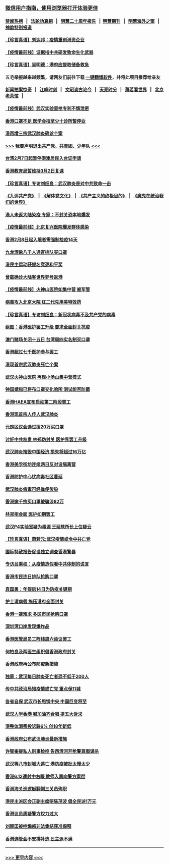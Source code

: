 ### [微信用户指南，使用浏览器打开体验更佳](https://github.com/gfw-breaker/banned-news1/blob/master/indexes/wechat-guide.md?t=0)
#### [禁闻热榜](热点新闻.md?t=0)  &nbsp;&nbsp;|&nbsp;&nbsp; [法轮功真相](https://github.com/gfw-breaker/truth/blob/master/README.md?t=0) &nbsp;&nbsp;|&nbsp;&nbsp; [明慧二十周年报告](https://github.com/gfw-breaker/mh-reports/blob/master/README.md?t=0) &nbsp;&nbsp;|&nbsp;&nbsp;[明慧期刊](https://github.com/gfw-breaker/mh-qikan) &nbsp;&nbsp;|&nbsp;&nbsp; [明慧海外之窗](https://github.com/gfw-breaker/mh-news/blob/master/README.md?t=0) &nbsp;&nbsp;|&nbsp;&nbsp; [神韵特别报道](https://github.com/gfw-breaker/mh-news/blob/master/shenyun.md?t=0)
#### [【珍言真语】刘达邦：疫情重创港资企业](../pages/nsc415/n11854274.md?t=02091311) 
#### [【疫情最前线】证据指中共研发致命生化武器](../pages/nsc415/n11853087.md?t=02091311) 
#### [【珍言真语】吴明德：港府应提取储备救急](../pages/nsc415/n11852734.md?t=02091311) 
#### 五毛举报越来越频繁，请网友们前往下载 [一键翻墙软件](https://github.com/gfw-breaker/ssr-accounts)，并将此项目推荐给亲友
#### [新闻拍案惊奇](https://github.com/gfw-breaker/banned-news1/blob/master/pages/link4.md) &nbsp;&nbsp;|&nbsp;&nbsp; [江峰时刻](https://github.com/gfw-breaker/banned-news1/blob/master/pages/link4.md) &nbsp;&nbsp;|&nbsp;&nbsp; [文昭谈古论今](https://github.com/gfw-breaker/banned-news1/blob/master/pages/link4.md) &nbsp;&nbsp;|&nbsp;&nbsp; [天亮时分](https://github.com/gfw-breaker/banned-news1/blob/master/pages/link4.md) &nbsp;&nbsp;|&nbsp;&nbsp; [萧茗看世界](https://github.com/gfw-breaker/banned-news1/blob/master/pages/link4.md) &nbsp;&nbsp;|&nbsp;&nbsp; [北京老茶馆](https://github.com/gfw-breaker/banned-news1/blob/master/pages/link4.md) &nbsp;&nbsp;|&nbsp;&nbsp; 
#### [【疫情最前线】武汉实验室抢专利不慎泄密](../pages/nsc415/n11850310.md?t=02091311) 
#### [香港口罩不足 医学会指至少十诊所暂停业](../pages/nsc415/n11850301.md?t=02091311) 
#### [港再增三宗武汉肺炎确诊个案](../pages/nsc415/n11850328.md?t=02091311) 
#### [>>> 我要声明退出共产党、共青团、少年队 <<<](https://github.com/begood0513/goodnews/blob/master/quit/letter.md) 
#### [台湾2月7日起暂停港澳居民入台证申请](../pages/nsc415/n11850304.md?t=02091311) 
#### [香港教育局暂维持3月2日复课](../pages/nsc415/n11850260.md?t=02091311) 
#### [【珍言真语】专访刘细良：武汉肺炎是对中共致命一击](../pages/nsc415/n11849934.md?t=02091311) 
#### [《九评共产党》](https://github.com/begood0513/9ping.md/blob/master/README.md) &nbsp;|&nbsp; [《解体党文化》](../../../../jtdwh.md/blob/master/README.md)  &nbsp;|&nbsp; [《共产主义的终极目的》](../../../../gczydzjmd.md/blob/master/README.md) &nbsp;|&nbsp; [《魔鬼在统治我们的世界》](../../../../mgztzwmdsj.md/blob/master/README.md) 
#### [港人未返大陆染疫 专家：不封关恐本地爆发](../pages/nsc415/n11848021.md?t=02091311) 
#### [【疫情最前线】北京复兴医院爆发群体感染](../pages/nsc415/n11847626.md?t=02091311) 
#### [香港2月8日起入境者需强制检疫14天](../pages/nsc415/n11847658.md?t=02091311) 
#### [九龙湾逾八千人通宵排队买口罩](../pages/nsc415/n11847647.md?t=02091311) 
#### [港民主运动获提名竞逐和平奖](../pages/nsc415/n11847633.md?t=02091311) 
#### [曾载确诊大陆客世界梦号返港](../pages/nsc415/n11847608.md?t=02091311) 
#### [【疫情最前线】火神山医院如集中营 被军管](../pages/nsc415/n11847524.md?t=02091311) 
#### [病毒攻入北京大院 红二代先用美特效药](../pages/nsc415/n11847427.md?t=02091311) 
#### [【珍言真语】专访刘细良：新冠状病毒不及共产党的病毒](../pages/nsc415/n11847164.md?t=02091311) 
#### [组图：香港医护罢工升级 要求全面封关抗疫](../pages/nsc415/n11844107.md?t=02091311) 
#### [澳门赌场关闭十五日 台湾周四实名制买口罩](../pages/nsc415/n11845083.md?t=02091311) 
#### [香港超过七千医护参与罢工](../pages/nsc415/n11845051.md?t=02091311) 
#### [港现首宗武汉肺炎死亡个案](../pages/nsc415/n11844998.md?t=02091311) 
#### [武汉火神山医院 再现小汤山集中营模式](../pages/nsc415/n11844763.md?t=02091311) 
#### [钟国斌指已将布口罩交化验所 测试能否防菌](../pages/nsc415/n11842783.md?t=02091311) 
#### [香港HAEA宣布启动第二阶段罢工](../pages/nsc415/n11842723.md?t=02091311) 
#### [香港现首宗人传人武汉肺炎](../pages/nsc415/n11842766.md?t=02091311) 
#### [元朗区议会通过拨20万买口罩](../pages/nsc415/n11842754.md?t=02091311) 
#### [讨好中共权贵 林郑伪封关 医护界罢工升级](../pages/nsc415/n11842359.md?t=02091311) 
#### [武汉肺炎摧毁中国经济 损失将超过16万亿](../pages/nsc415/n11839723.md?t=02091311) 
#### [香港美孚街坊连续两日反对设隔离营](../pages/nsc415/n11839962.md?t=02091311) 
#### [香港防护中心忧病毒社区蔓延](../pages/nsc415/n11839933.md?t=02091311) 
#### [武汉肺炎病毒可经粪便传染](../pages/nsc415/n11839939.md?t=02091311) 
#### [香港逾千宗买口罩被骗涉82万](../pages/nsc415/n11839914.md?t=02091311) 
#### [林郑拒会面 医护如期罢工](../pages/nsc415/n11839892.md?t=02091311) 
#### [武汉P4实验室疑为毒源 王延轶所长上位疑云](../pages/nsc415/n11835543.md?t=02091311) 
#### [【珍言真语】萧若元:武汉疫情或令中共亡党](../pages/nsc415/n11829394.md?t=02091311) 
#### [国际特赦报告促设独立调查香港警暴](../pages/nsc415/n11833845.md?t=02091311) 
#### [专访吕秉权：从疫情造假看中共体制的谎言](../pages/nsc415/n11833813.md?t=02091311) 
#### [香港市民连日排队抢购口罩](../pages/nsc415/n11833794.md?t=02091311) 
#### [袁国勇：年假后14日为防疫关键期](../pages/nsc415/n11831088.md?t=02091311) 
#### [护士请病假 施压港府全面封关](../pages/nsc415/n11831030.md?t=02091311) 
#### [香港一罩难求 多区市民抢购口罩](../pages/nsc415/n11831002.md?t=02091311) 
#### [深圳湾口岸发现爆炸品](../pages/nsc415/n11828802.md?t=02091311) 
#### [香港医管局员工阵线周六动议罢工](../pages/nsc415/n11828762.md?t=02091311) 
#### [何柏良及两医生组织倡香港政府封关](../pages/nsc415/n11828749.md?t=02091311) 
#### [香港政府再公布防疫新措施](../pages/nsc415/n11828716.md?t=02091311) 
#### [独家：武汉每日肺炎死亡者恐不低于200人](../pages/nsc415/n11828240.md?t=02091311) 
#### [传中共政治局知疫情或亡党 重点保11城](../pages/nsc415/n11828145.md?t=02091311) 
#### [各省自保 武汉市长甩锅中央 中国巨变将至](../pages/nsc415/n11828021.md?t=02091311) 
#### [武汉人学香港 喊加油齐合唱 提五大诉求](../pages/nsc415/n11827046.md?t=02091311) 
#### [港整体消费投诉跌6% 创18年新低](../pages/nsc415/n11817280.md?t=02091311) 
#### [香港政府公布武汉肺炎最新措施](../pages/nsc415/n11817152.md?t=02091311) 
#### [许智峯提私人刑事检控 告西湾河开枪警意图谋杀](../pages/nsc415/n11817132.md?t=02091311) 
#### [武汉等八市封城大逃亡 港防疫被批太慢太少](../pages/nsc415/n11817058.md?t=02091311) 
#### [香港6.12遭射中右眼 教师入禀向警方索偿](../pages/nsc415/n11814678.md?t=02091311) 
#### [香港海关巡逻艇翻侧三关员殉职](../pages/nsc415/n11814604.md?t=02091311) 
#### [港民主派区会正副主席晤陈茂波 倡全民派1万元](../pages/nsc415/n11814582.md?t=02091311) 
#### [香港议员质疑警方权力过大](../pages/nsc415/n11814560.md?t=02091311) 
#### [刘颕匡被控煽惑非法集结获准保释](../pages/nsc415/n11811727.md?t=02091311) 
#### [香港选管会不安排补选 民主派不满](../pages/nsc415/n11811691.md?t=02091311) 

----
#### [ >>> 更早内容 <<< ](../indexes/nsc415-earlier.md)
